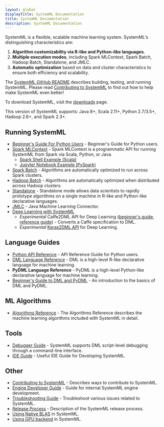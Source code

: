 ```yaml
---
layout: global
displayTitle: SystemML Documentation
title: SystemML Documentation
description: SystemML Documentation
---
```

<!--
{% comment %}
Licensed to the Apache Software Foundation (ASF) under one or more
contributor license agreements.  See the NOTICE file distributed with
this work for additional information regarding copyright ownership.
The ASF licenses this file to you under the Apache License, Version 2.0
(the "License"); you may not use this file except in compliance with
the License.  You may obtain a copy of the License at

http://www.apache.org/licenses/LICENSE-2.0

Unless required by applicable law or agreed to in writing, software
distributed under the License is distributed on an "AS IS" BASIS,
WITHOUT WARRANTIES OR CONDITIONS OF ANY KIND, either express or implied.
See the License for the specific language governing permissions and
limitations under the License.
{% endcomment %}
-->

SystemML is a flexible, scalable machine learning system.
SystemML's distinguishing characteristics are:

  1. **Algorithm customizability via R-like and Python-like languages**.
  2. **Multiple execution modes**, including Spark MLContext, Spark Batch, Hadoop Batch, Standalone, and JMLC.
  3. **Automatic optimization** based on data and cluster characteristics to ensure both efficiency and scalability.

The [SystemML GitHub README](https://github.com/apache/systemml) describes
building, testing, and running SystemML. Please read [Contributing to SystemML](contributing-to-systemml)
to find out how to help make SystemML even better!

To download SystemML, visit the [downloads](http://systemml.apache.org/download) page.

This version of SystemML supports: Java 8+, Scala 2.11+, Python 2.7/3.5+, Hadoop 2.6+, and Spark 2.3+.

## Running SystemML

* [Beginner's Guide For Python Users](beginners-guide-python) - Beginner's Guide for Python users.
* [Spark MLContext](spark-mlcontext-programming-guide) - Spark MLContext is a programmatic API
for running SystemML from Spark via Scala, Python, or Java.
  * [Spark Shell Example (Scala)](spark-mlcontext-programming-guide#spark-shell-example)
  * [Jupyter Notebook Example (PySpark)](spark-mlcontext-programming-guide#jupyter-pyspark-notebook-example---poisson-nonnegative-matrix-factorization)
* [Spark Batch](spark-batch-mode) - Algorithms are automatically optimized to run across Spark clusters.
* [Hadoop Batch](hadoop-batch-mode) - Algorithms are automatically optimized when distributed across Hadoop clusters.
* [Standalone](standalone-guide) - Standalone mode allows data scientists to rapidly prototype algorithms on a single
machine in R-like and Python-like declarative languages.
* [JMLC](jmlc) - Java Machine Learning Connector.
* [Deep Learning with SystemML](deep-learning)
  * *Experimental* Caffe2DML API for Deep Learning ([beginner's guide](beginners-guide-caffe2dml), [reference guide](reference-guide-caffe2dml)) - Converts a Caffe specification to DML.
  * *Experimental* [Keras2DML API](beginners-guide-keras2dml) for Deep Learning.

## Language Guides

* [Python API Reference](python-reference) - API Reference Guide for Python users.
* [DML Language Reference](dml-language-reference) -
DML is a high-level R-like declarative language for machine learning.
* **PyDML Language Reference** -
PyDML is a high-level Python-like declarative language for machine learning.
* [Beginner's Guide to DML and PyDML](beginners-guide-to-dml-and-pydml) -
An introduction to the basics of DML and PyDML.

## ML Algorithms

* [Algorithms Reference](algorithms-reference) - The Algorithms Reference describes the
machine learning algorithms included with SystemML in detail.

## Tools

* [Debugger Guide](debugger-guide) - SystemML supports DML script-level debugging through a
command-line interface.
* [IDE Guide](developer-tools-systemml) - Useful IDE Guide for Developing SystemML.

## Other

* [Contributing to SystemML](contributing-to-systemml) - Describes ways to contribute to SystemML.
* [Engine Developer Guide](engine-dev-guide) - Guide for internal SystemML engine development.
* [Troubleshooting Guide](troubleshooting-guide) - Troubleshoot various issues related to SystemML.
* [Release Process](release-process) - Description of the SystemML release process.
* [Using Native BLAS](native-backend) in SystemML.
* [Using GPU backend](gpu) in SystemML.
